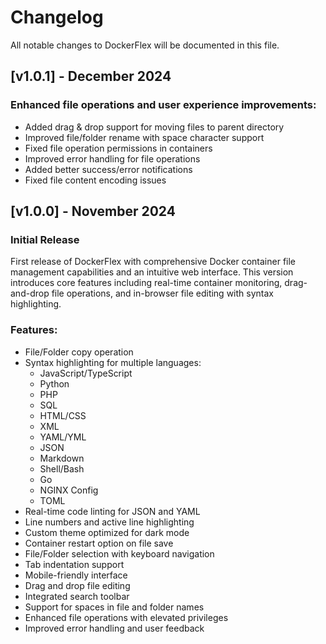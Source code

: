 # Changelog

All notable changes to DockerFlex will be documented in this file.

## [v1.0.1] - December 2024

### Enhanced file operations and user experience improvements:

- Added drag & drop support for moving files to parent directory
- Improved file/folder rename with space character support
- Fixed file operation permissions in containers
- Improved error handling for file operations
- Added better success/error notifications
- Fixed file content encoding issues

## [v1.0.0] - November 2024

### Initial Release

First release of DockerFlex with comprehensive Docker container file management capabilities and an intuitive web interface. This version introduces core features including real-time container monitoring, drag-and-drop file operations, and in-browser file editing with syntax highlighting.

### Features:

- File/Folder copy operation
- Syntax highlighting for multiple languages:
  - JavaScript/TypeScript
  - Python
  - PHP
  - SQL
  - HTML/CSS
  - XML
  - YAML/YML
  - JSON
  - Markdown
  - Shell/Bash
  - Go
  - NGINX Config
  - TOML
- Real-time code linting for JSON and YAML
- Line numbers and active line highlighting
- Custom theme optimized for dark mode
- Container restart option on file save
- File/Folder selection with keyboard navigation
- Tab indentation support
- Mobile-friendly interface
- Drag and drop file editing
- Integrated search toolbar
- Support for spaces in file and folder names
- Enhanced file operations with elevated privileges
- Improved error handling and user feedback 